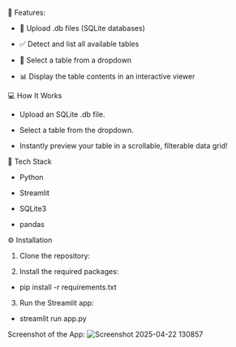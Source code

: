 🚀 Features:

- 📂 Upload .db files (SQLite databases)

- ✅ Detect and list all available tables

- 🔽 Select a table from a dropdown

- 📊 Display the table contents in an interactive viewer

💻 How It Works

- Upload an SQLite .db file.

- Select a table from the dropdown.

- Instantly preview your table in a scrollable, filterable data grid!

🧠 Tech Stack

- Python

- Streamlit

- SQLite3

- pandas

⚙️ Installation
1. Clone the repository:
   

3. Install the required packages:

- pip install -r requirements.txt

3. Run the Streamlit app:
   
- streamlit run app.py


Screenshot of the App:
![Screenshot 2025-04-22 130857](https://github.com/user-attachments/assets/c23fdf0b-9ae6-4d17-87bf-873af53cbc84)

